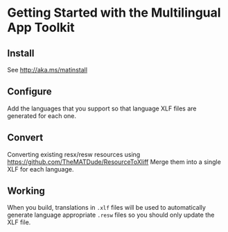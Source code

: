 # Getting Started with the Multilingual App Toolkit

## Install

See http://aka.ms/matinstall

## Configure
Add the languages that you support so that language XLF files are generated for each one.

## Convert

Converting existing resx/resw resources using https://github.com/TheMATDude/ResourceToXliff
Merge them into a single XLF for each language.

## Working

When you build, translations in `.xlf` files will be used to automatically generate language appropriate `.resw` files so you should only update the XLF file.
